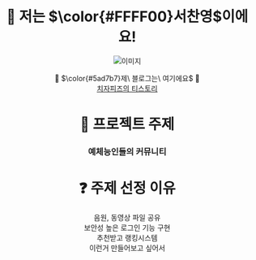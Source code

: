 
<div align = "center">

# 🙌 저는 $\color{#FFFF00}서찬영$이에요!
![이미지](https://valorantinfo.com/images/kr/tactibear-spray_valorant_gif_3946.gif)

🔻 $\color{#5ad7b7}제\ 블로그는\ 여기에요$ 🔻  
[치자피즈의 티스토리](https://cheezzapisse.tistory.com/)


# 📢 프로젝트 주제

### 예체능인들의 커뮤니티

# ❓ 주제 선정 이유
음원, 동영상 파일 공유  
보안성 높은 로그인 기능 구현  
추천받고 랭킹시스템  
이런거 만들어보고 싶어서

</div>